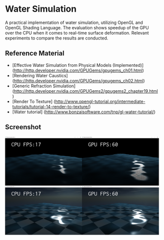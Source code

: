 # Water Simulation
A practical implementation of water simulation, utilizing OpenGL and OpenGL Shading Language. The evaluation shows speedup of the GPU over the CPU when it comes to real-time surface deformation. Relevant experiments to compare the results are conducted.

## Reference Material
- [Effective Water Simulation from Physical Models (Implemented)]
(http://http.developer.nvidia.com/GPUGems/gpugems_ch01.html)
- [Rendering Water Caustics]
(http://http.developer.nvidia.com/GPUGems/gpugems_ch02.html)
- [Generic Refraction Simulation]
(http://http.developer.nvidia.com/GPUGems2/gpugems2_chapter19.html)
- [Render To Texture]
(http://www.opengl-tutorial.org/intermediate-tutorials/tutorial-14-render-to-texture/)
- [Water tutorial]
(http://www.bonzaisoftware.com/tnp/gl-water-tutorial/)

## Screenshot
![Image Title](https://github.com/mkorunoski/Water-Simulation/blob/master/Images/Results.jpg)
